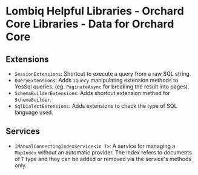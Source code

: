 # Lombiq Helpful Libraries - Orchard Core Libraries - Data for Orchard Core



## Extensions

- `SessionExtensions`: Shortcut to execute a query from a raw SQL string.
- `QueryExtensions`: Adds `IQuery` manipulating extension methods to YesSql queries. (eg. `PaginateAsync` for breaking the result into pages).
- `SchemaBuilderExtensions`: Adds shortcut extension method for `SchemaBuilder`.
- `SqlDialectExtensions`: Adds extensions to check the type of SQL language used.


## Services

- `IManualConnectingIndexService<in T>`: A service for managing a `MapIndex` without an automatic provider. The index refers to documents of `T` type and they can be added or removed via the service's methods only. 
